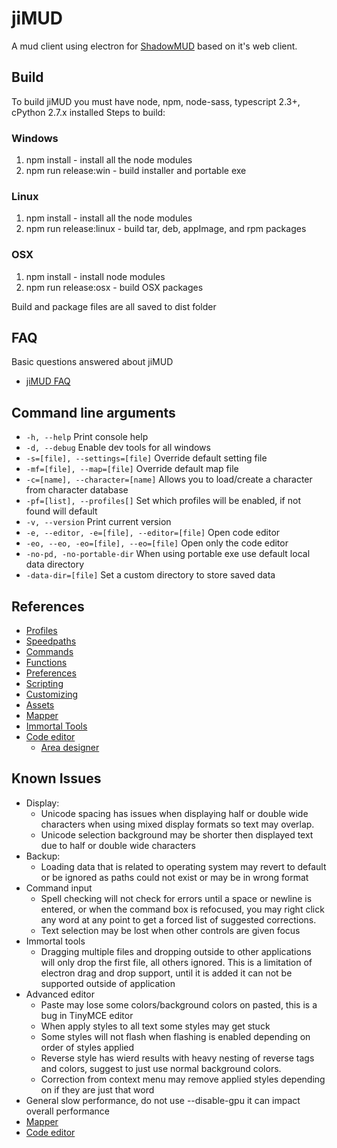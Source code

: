 # jiMUD

A mud client using electron for [ShadowMUD](http://www.shadowmud.com) based on it's web client.

## Build

  To build jiMUD you must have node, npm, node-sass, typescript 2.3+, cPython 2.7.x installed
  Steps to build:

### Windows

1. npm install - install all the node modules
1. npm run release:win - build installer and portable exe

### Linux

1. npm install - install all the node modules
1. npm run release:linux - build tar, deb, appImage, and rpm packages

### OSX

1. npm install - install node modules
1. npm run release:osx - build OSX packages

Build and package files are all saved to dist folder

## FAQ

Basic questions answered about jiMUD

- [jiMUD FAQ](docs/faq.md)

## Command line arguments

- `-h, --help`                                Print console help
- `-d, --debug`                               Enable dev tools for all windows
- `-s=[file], --settings=[file]`               Override default setting file
- `-mf=[file], --map=[file]`                  Override default map file
- `-c=[name], --character=[name]`             Allows you to load/create a character from character database
- `-pf=[list], --profiles[]`                  Set which profiles will be enabled, if not found will default
- `-v, --version`                             Print current version
- `-e, --editor, -e=[file], --editor=[file]`  Open code editor
- `-eo, --eo, -eo=[file], --eo=[file]`        Open only the code editor
- `-no-pd, -no-portable-dir`                  When using portable exe use default local data directory
- `-data-dir=[file]`                          Set a custom directory to store saved data

## References

- [Profiles](docs/profiles.md)
- [Speedpaths](docs/speedpaths.md)
- [Commands](docs/commands.md)
- [Functions](docs/functions.md)
- [Preferences](docs/preferences.md)
- [Scripting](docs/scripting.md)
- [Customizing](docs/customizing.md)
- [Assets](docs/assets.md)
- [Mapper](docs/mapper.md)
- [Immortal Tools](docs/immortal.md)
- [Code editor](docs/codeeditor.md)
  - [Area designer](codeeditor.designer.md)

## Known Issues

- Display:
  - Unicode spacing has issues when displaying half or double wide characters when using mixed display formats so text may overlap.
  - Unicode selection background may be shorter then displayed text due to half or double wide characters
- Backup:
  - Loading data that is related to operating system may revert to default or be ignored as paths could not exist or may be in wrong format
- Command input
  - Spell checking will not check for errors until a space or newline is entered, or when the command box is refocused, you may right click any word at any point to get a forced list of suggested corrections.
  - Text selection may be lost when other controls are given focus
- Immortal tools
  - Dragging multiple files and dropping outside to other applications will only drop the first file, all others ignored. This is a limitation of electron drag and drop support, until it is added it can not be supported outside of application
- Advanced editor
  - Paste may lose some colors/background colors on pasted, this is a bug in TinyMCE editor
  - When apply styles to all text some styles may get stuck
  - Some styles will not flash when flashing is enabled depending on order of styles applied
  - Reverse style has wierd results with heavy nesting of reverse tags and colors, suggest to just use normal background colors.
  - Correction from context menu may remove applied styles depending on if they are just that word
- General slow performance, do not use --disable-gpu it can impact overall performance
- [Mapper](docs/mapper.md#know-issues)
- [Code editor](docs/codeeditor.md#know-issues)